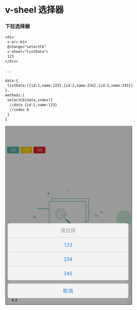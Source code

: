 # v-sheel 选择器

### 下拉选择器

```markup
<div 
 v-err-btn
 @change="selectCb" 
 v-sheel="listData">
 123
</div>

...

data:{
 listData:[{id:1,name:123},{id:2,name:234},{id:3,name:345}]
},
methods:{
 selectCb(data,index){
  //data {id:1,name:123}
  //index 0
 }
}
```

![](../../../.gitbook/assets/image%20%2813%29.png)

